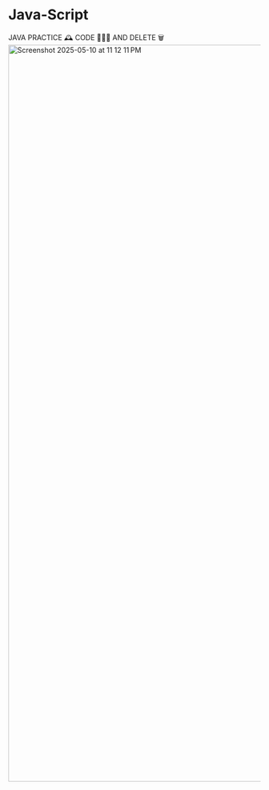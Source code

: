 # Java-Script
JAVA PRACTICE 🕰️ CODE 👩🏼‍💻 AND DELETE 🗑️
<img width="1470" alt="Screenshot 2025-05-10 at 11 12 11 PM" src="https://github.com/user-attachments/assets/8c9a1a5b-53ac-469f-a14d-e8e621b59813" />
